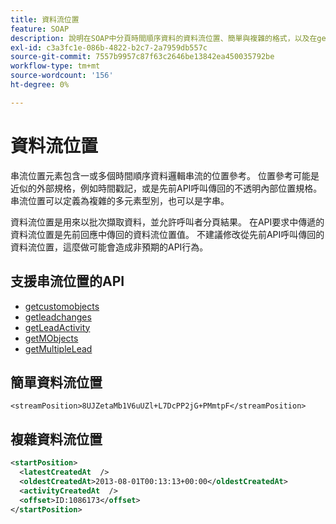 ```yaml
---
title: 資料流位置
feature: SOAP
description: 說明在SOAP中分頁時間順序資料的資料流位置、簡單與複雜的格式，以及在getLeadChanges、getLeadActivity等中的使用
exl-id: c3a3fc1e-086b-4822-b2c7-2a7959db557c
source-git-commit: 7557b9957c87f63c2646be13842ea450035792be
workflow-type: tm+mt
source-wordcount: '156'
ht-degree: 0%

---
```


# 資料流位置

串流位置元素包含一或多個時間順序資料邏輯串流的位置參考。 位置參考可能是近似的外部規格，例如時間戳記，或是先前API呼叫傳回的不透明內部位置規格。 串流位置可以定義為複雜的多元素型別，也可以是字串。

資料流位置是用來以批次擷取資料，並允許呼叫者分頁結果。 在API要求中傳遞的資料流位置是先前回應中傳回的資料流位置值。 不建議修改從先前API呼叫傳回的資料流位置，這麼做可能會造成非預期的API行為。

## 支援串流位置的API

- [getcustomobjects](getcustomobjects.md)
- [getleadchanges](getleadchanges.md)
- [getLeadActivity](getleadactivity.md)
- [getMObjects](getmobjects.md)
- [getMultipleLead](getmultipleleads.md)

## 簡單資料流位置

```
<streamPosition>8UJZetaMb1V6uUZl+L7DcPP2jG+PMmtpF</streamPosition>
```

## 複雜資料流位置

```xml
<startPosition>
  <latestCreatedAt  />
  <oldestCreatedAt>2013-08-01T00:13:13+00:00</oldestCreatedAt>
  <activityCreatedAt  />
  <offset>ID:1086173</offset>
</startPosition>
```
